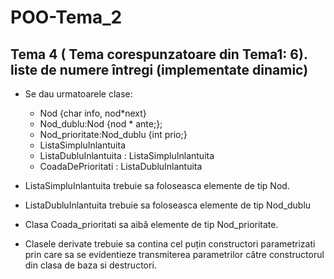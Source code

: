 # POO-Tema_2

## Tema 4 ( Tema corespunzatoare din Tema1: 6). liste de numere întregi (implementate dinamic)
* Se dau urmatoarele clase:
  - Nod {char info, nod*next}
  - Nod_dublu:Nod {nod * ante;};
  - Nod_prioritate:Nod_dublu {int prio;}
  - ListaSimpluInlantuita
  - ListaDubluInlantuita : ListaSimpluInlantuita
  - CoadaDePrioritati : ListaDubluInlantuita
  
* ListaSimpluInlantuita trebuie sa foloseasca elemente de tip Nod. 
* ListaDubluInlantuita trebuie sa foloseasca elemente de tip Nod_dublu
* Clasa Coada_prioritati sa aibă elemente de tip Nod_prioritate. 
* Clasele derivate trebuie sa contina cel puțin constructori parametrizati prin care sa se evidentieze transmiterea  parametrilor către constructorul din clasa de baza si destructori.

